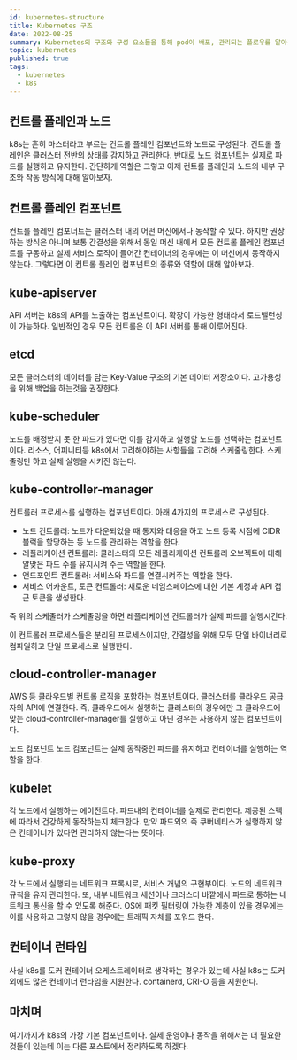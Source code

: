 ```yaml
---
id: kubernetes-structure
title: Kubernetes 구조
date: 2022-08-25
summary: Kubernetes의 구조와 구성 요소들을 통해 pod이 배포, 관리되는 플로우를 알아본다.
topic: kubernetes
published: true
tags:
  - kubernetes
  - k8s
---
```

## 컨트롤 플레인과 노드
k8s는 흔히 마스터라고 부르는 컨트롤 플레인 컴포넌트와 노드로 구성된다. 컨트롤 플레인은 클러스터 전반의 상태를 감지하고 관리한다. 반대로 노드 컴포넌트는 실제로 파드를 실행하고 유지한다. 간단하게 역할은 그렇고 이제 컨트롤 플레인과 노드의 내부 구조와 작동 방식에 대해 알아보자.

## 컨트롤 플레인 컴포넌트
컨트롤 플레인 컴포너트는 클러스터 내의 어떤 머신에서나 동작할 수 있다. 하지만 권장하는 방식은 아니며 보통 간결성을 위해서 동일 머신 내에서 모든 컨트롤 플레인 컴포넌트를 구동하고 실제 서비스 로직이 들어간 컨테이너의 경우에는 이 머신에서 동작하지 않는다. 그렇다면 이 컨트롤 플레인 컴포넌트의 종류와 역할에 대해 알아보자.

## kube-apiserver
API 서버는 k8s의 API를 노출하는 컴포넌트이다. 확장이 가능한 형태라서 로드밸런싱이 가능하다. 일반적인 경우 모든 컨트롤은 이 API 서버를 통해 이루어진다.

## etcd
모든 클러스터의 데이터를 담는 Key-Value 구조의 기본 데이터 저장소이다. 고가용성을 위해 백업을 하는것을 권장한다.

## kube-scheduler
노드를 배정받지 못 한 파드가 있다면 이를 감지하고 실행할 노드를 선택하는 컴포넌트이다. 리소스, 어피니티등 k8s에서 고려해야하는 사항들을 고려해 스케줄링한다. 스케줄링만 하고 실제 실행을 시키진 않는다.

## kube-controller-manager
컨트롤러 프로세스를 실행하는 컴포넌트이다. 아래 4가지의 프로세스로 구성된다.

  - 노드 컨트롤러: 노드가 다운되었을 때 통지와 대응을 하고 노드 등록 시점에 CIDR 블럭을 할당하는 등 노드를 관리하는 역할을 한다.
  - 레플리케이션 컨트롤러: 클러스터의 모든 레플리케이션 컨트롤러 오브젝트에 대해 알맞은 파드 수를 유지시켜 주는 역할을 한다.
  - 앤드포인트 컨트롤러: 서비스와 파드를 연결시켜주는 역할을 한다.
  - 서비스 어카운트, 토큰 컨트롤러: 새로운 네임스페이스에 대한 기본 계정과 API 접근 토큰을 생성한다.

즉 위의 스케줄러가 스케줄링을 하면 레플리케이션 컨트롤러가 실제 파드를 실행시킨다.

이 컨트롤러 프로세스들은 분리된 프로세스이지만, 간결성을 위해 모두 단일 바이너리로 컴파일하고 단일 프로세스로 실행한다.

## cloud-controller-manager
AWS 등 클라우드별 컨트롤 로직을 포함하는 컴포넌트이다. 클러스터를 클라우드 공급자의 API에 연결한다. 즉, 클라우드에서 실행하는 클러스터의 경우에만 그 클라우드에 맞는 cloud-controller-manager를 실행하고 아닌 경우는 사용하지 않는 컴포넌트이다.

노드 컴포넌트
노드 컴포넌트는 실제 동작중인 파드를 유지하고 컨테이너를 실행하는 역할을 한다.

## kubelet
각 노드에서 실행하는 에이전트다. 파드내의 컨테이너를 실제로 관리한다. 제공된 스펙에 따라서 건강하게 동작하는지 체크한다. 만약 파드외의 즉 쿠버네티스가 실행하지 않은 컨테이너가 있다면 관리하지 않는다는 뜻이다. 

## kube-proxy
각 노드에서 실행되는 네트워크 프록시로, 서비스 개념의 구현부이다. 노드의 네트워크 규칙을 유지 관리한다. 또, 내부 네트워크 세션이나 크러스터 바깥에서 파드로 통하는 네트워크 통신을 할 수 있도록 해준다. OS에 패킷 필터링이 가능한 계층이 있을 경우에는 이를 사용하고 그렇지 않을 경우에는 트래픽 자체를 포워드 한다.

## 컨테이너 런타임
사실 k8s를 도커 컨테이너 오케스트레이터로 생각하는 경우가 있는데 사실 k8s는 도커 외에도 많은 컨테이너 런타임을 지원한다. containerd, CRI-O 등을 지원한다.

## 마치며
여기까지가 k8s의 가장 기본 컴포넌트이다. 실제 운영이나 동작을 위해서는 더 필요한 것들이 있는데 이는 다른 포스트에서 정리하도록 하겠다.
